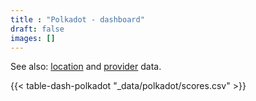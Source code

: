 ```yaml
---
title : "Polkadot - dashboard"
draft: false
images: []
---
```


See also: [location](locations) and [provider](providers) data.

{{< table-dash-polkadot "_data/polkadot/scores.csv" >}}
